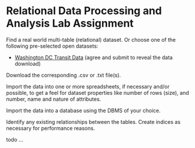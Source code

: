 # Relational Data Processing and Analysis Lab Assignment

Find a real world multi-table (relational) dataset. Or choose one of the following pre-selected open datasets:

 + [Washington DC Transit Data](http://www.wmata.com/rider_tools/license_agreement.cfm) (agree and submit to reveal the data download)

Download the corresponding .csv or .txt file(s).

Import the data into one or more spreadsheets, if necessary and/or possible,
 to get a feel for dataset properties like number of rows (size), and number, name and nature of attributes.

Import the data into a database using the DBMS of your choice.

Identify any existing relationships between the tables. Create indices as necessary for performance reasons.

todo ...
